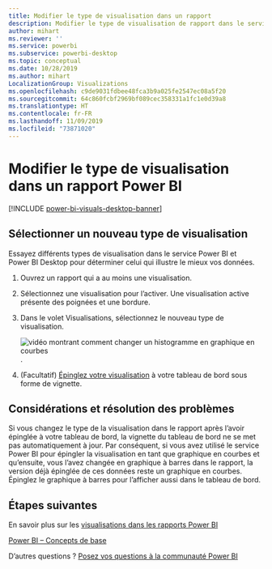 ```yaml
---
title: Modifier le type de visualisation dans un rapport
description: Modifier le type de visualisation de rapport dans le service Power BI et Power BI Desktop
author: mihart
ms.reviewer: ''
ms.service: powerbi
ms.subservice: powerbi-desktop
ms.topic: conceptual
ms.date: 10/28/2019
ms.author: mihart
LocalizationGroup: Visualizations
ms.openlocfilehash: c9de9031fdbee48fca3b9a025fe2547ec08a5f20
ms.sourcegitcommit: 64c860fcbf2969bf089cec358331a1fc1e0d39a8
ms.translationtype: HT
ms.contentlocale: fr-FR
ms.lasthandoff: 11/09/2019
ms.locfileid: "73871020"
---
```

# <a name="change-the-type-of-visualization-in-a-power-bi-report"></a>Modifier le type de visualisation dans un rapport Power BI

[!INCLUDE [power-bi-visuals-desktop-banner](../includes/power-bi-visuals-desktop-banner.md)]

## <a name="select-a-new-visualization-type"></a>Sélectionner un nouveau type de visualisation

Essayez différents types de visualisation dans le service Power BI et Power BI Desktop pour déterminer celui qui illustre le mieux vos données. 

1. Ouvrez un rapport qui a au moins une visualisation.   
2. Sélectionnez une visualisation pour l’activer. Une visualisation active présente des poignées et une bordure.    
3. Dans le volet Visualisations, sélectionnez le nouveau type de visualisation. 
   
   ![vidéo montrant comment changer un histogramme en graphique en courbes](media/power-bi-report-change-visualization-type/change-viz/change-viz.gif).
4. (Facultatif) [Épinglez votre visualisation](../service-dashboard-pin-tile-from-report.md) à votre tableau de bord sous forme de vignette. 

## <a name="considerations-and-troubleshooting"></a>Considérations et résolution des problèmes
Si vous changez le type de la visualisation dans le rapport après l’avoir épinglée à votre tableau de bord, la vignette du tableau de bord ne se met pas automatiquement à jour. Par conséquent, si vous avez utilisé le service Power BI pour épingler la visualisation en tant que graphique en courbes et qu’ensuite, vous l’avez changée en graphique à barres dans le rapport, la version déjà épinglée de ces données reste un graphique en courbes. Épinglez le graphique à barres pour l’afficher aussi dans le tableau de bord.

## <a name="next-steps"></a>Étapes suivantes
En savoir plus sur les [visualisations dans les rapports Power BI](power-bi-report-visualizations.md)

[Power BI – Concepts de base](../consumer/end-user-basic-concepts.md)

D’autres questions ? [Posez vos questions à la communauté Power BI](https://community.powerbi.com/)


